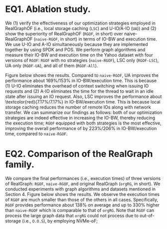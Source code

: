 # EQ1. Ablation study.

We (1) verify the effectiveness of our optimization strategies employed in RealGraphOF (i.e., local storage caching (`LSC`) and U-IO/A-IO (`UA`)) and (2) show the superiority of RealGraphOF (`RGOF`, in short) over naive-RealGraphOF (`naive-RGOF`, in short) in terms of IO-BW and execution time.
We use U-IO and A-IO simultaneously because they are implemented together by using SPDK and POS.
We perform graph algorithms and measure their IO-BW and execution time on the Yahoo dataset with four versions of `RGOF`: `RGOF` with no strategies (`naive-RGOF`), LSC only (`RGOF-LSC`), UA only (`RGOF-UA`), and all of them (`RGOF-All`).

Figure below shows the results.
Compared to `naive-RGOF`, UA improves the performance about 169\%/153\% in IO-BW/execution time.
This is because (1) U-IO eliminates the overhead of context switching when issuing IO requests and (2) A-IO eliminates the time for the thread to wait in an idle state after issuing an IO request.
Also, LSC improves the performance about \textcolor{red}{7.17\%/7.17\%} in IO-BW/execution time.
This is because local storage caching reduces the number of remote IOs along with network transfer.
We can summarize our findings as follows: both of our optimization strategies are indeed effective in increasing the IO-BW, thereby reducing the execution time; `RGOF` equipped with both strategies is the most effective, improving the overall performance of by 223\%/206\% in IO-BW/execution time, compared to `naive-RGOF`.

# EQ2. Comparison of the RealGraph family.

We compare the final performances (i.e., execution times) of three versions of RealGraph: `RGOF`, `naive-RGOF`, and original RealGraph (`orgRG`, in short).
We conducted experiments with graph algorithms and datasets mentioned in Section 4.
Figure below shows the results.
We observe the execution times of `RGOF` are much smaller than those of the others in all cases.
Specifically, `RGOF` provides performance about 138\% on average and up to 330\% higher than `naive-RGOF` which is comparable to that of `orgRG`.
Note that `RGOF` can process the large graph data that `orgRG` could not process due to out-of-storage (i.e., `O.O.S`), by employing NVMe-oF;
